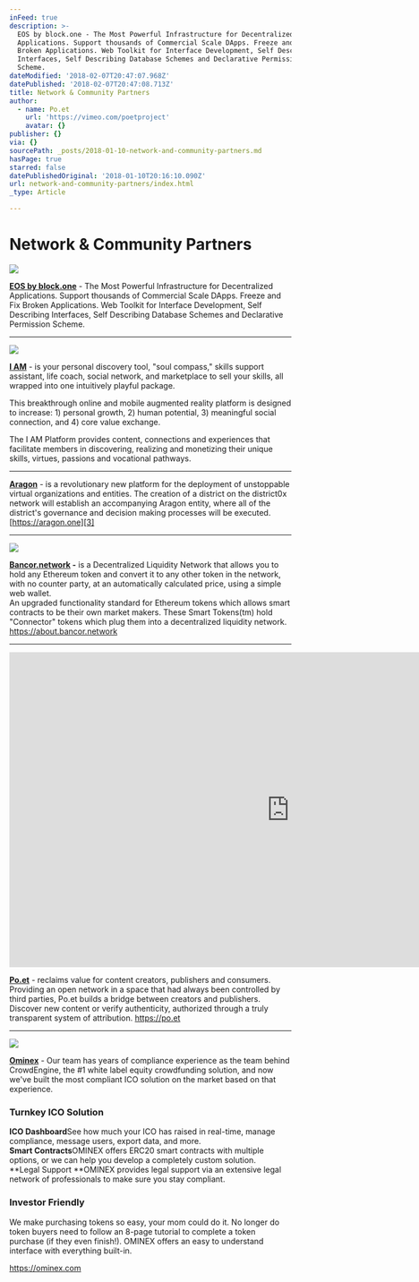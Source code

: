 ```yaml
---
inFeed: true
description: >-
  EOS by block.one - The Most Powerful Infrastructure for Decentralized
  Applications. Support thousands of Commercial Scale DApps. Freeze and Fix
  Broken Applications. Web Toolkit for Interface Development, Self Describing
  Interfaces, Self Describing Database Schemes and Declarative Permission
  Scheme.
dateModified: '2018-02-07T20:47:07.968Z'
datePublished: '2018-02-07T20:47:08.713Z'
title: Network & Community Partners
author:
  - name: Po.et
    url: 'https://vimeo.com/poetproject'
    avatar: {}
publisher: {}
via: {}
sourcePath: _posts/2018-01-10-network-and-community-partners.md
hasPage: true
starred: false
datePublishedOriginal: '2018-01-10T20:16:10.090Z'
url: network-and-community-partners/index.html
_type: Article

---
```

# Network & Community Partners
![](https://the-grid-user-content.s3-us-west-2.amazonaws.com/9354e258-ce3b-4f49-ac49-14b851057d91.jpg)

**[EOS by block.one][0]** - The Most Powerful Infrastructure for Decentralized Applications. Support thousands of Commercial Scale DApps. Freeze and Fix Broken Applications. Web Toolkit for Interface Development, Self Describing Interfaces, Self Describing Database Schemes and Declarative Permission Scheme.

---

![](https://the-grid-user-content.s3-us-west-2.amazonaws.com/a52a6995-8c94-4a97-9bc4-8fea3c797ce6.png)

**[​I AM][1]** - is your personal discovery tool, "soul compass," skills support assistant, life coach, social network, and marketplace to sell your skills, all wrapped into one intuitively playful package.

This breakthrough online and mobile augmented reality platform is designed to increase: 1) personal growth, 2) human potential, 3) meaningful social connection, and 4) core value exchange.

The I AM Platform provides content, connections and experiences that facilitate members in discovering, realizing and monetizing their unique skills, virtues, passions and vocational pathways.

---

**[Aragon][2]** - is a revolutionary new platform for the deployment of unstoppable virtual organizations and entities. The creation of a district on the district0x network will establish an accompanying Aragon entity, where all of the district's governance and decision making processes will be executed. [https://aragon.one][3]

---

![](https://the-grid-user-content.s3-us-west-2.amazonaws.com/78618384-05b6-4ed5-95cb-3d788ed08fea.jpg)

**[Bancor.network][4] -** is a Decentralized Liquidity Network that allows you to hold any Ethereum token and convert it to any other token in the network, with no counter party, at an automatically calculated price, using a simple web wallet.  
An upgraded functionality standard for Ethereum tokens which allows smart contracts to be their own market makers. These Smart Tokens(tm) hold "Connector" tokens which plug them into a decentralized liquidity network. https://about.bancor.network

---

<iframe src="https://cdn.embedly.com/widgets/media.html?src=https%3A%2F%2Fplayer.vimeo.com%2Fvideo%2F227814769&amp;dntp=1&amp;url=https%3A%2F%2Fvimeo.com%2F227814769&amp;image=https%3A%2F%2Fi.vimeocdn.com%2Fvideo%2F647709902_1280.jpg&amp;key=a715cf41cc93453ca338d350cd26f87b&amp;type=text%2Fhtml&amp;schema=vimeo" width="1000" height="563" scrolling="no" frameborder="0" allowfullscreen="" style=""></iframe>

**[Po.et][5]** - reclaims value for content creators, publishers and consumers. Providing an open network in a space that had always been controlled by third parties, Po.et builds a bridge between creators and publishers. Discover new content or verify authenticity, authorized through a truly transparent system of attribution. https://po.et

---

![](https://the-grid-user-content.s3-us-west-2.amazonaws.com/f9f4c98a-f4e8-4dbb-bed4-2101142b7342.jpg)

**[Ominex][6]** - Our team has years of compliance experience as the team behind CrowdEngine, the \#1 white label equity crowdfunding solution, and now we've built the most compliant ICO solution on the market based on that experience.

### Turnkey ICO Solution

**ICO Dashboard**See how much your ICO has raised in real-time, manage compliance, message users, export data, and more.   
**Smart Contracts**OMINEX offers ERC20 smart contracts with multiple options, or we can help you develop a completely custom solution.   
**Legal Support **OMINEX provides legal support via an extensive legal network of professionals to make sure you stay compliant.

### Investor Friendly

We make purchasing tokens so easy, your mom could do it. No longer do token buyers need to follow an 8-page tutorial to complete a token purchase (if they even finish!). OMINEX offers an easy to understand interface with everything built-in.

https://ominex.com

[0]: https://eos.io/ "EOS by block.one"
[1]: https://www.weare.xyz/i-am "I AM"
[2]: https://aragon.one/ "Aragon"
[3]: https://aragon.one/
[4]: https://about.bancor.network/ "Bancor"
[5]: https://Po.et/ "Poet"
[6]: https://ominex.com/ "Ominex - Compliance Driven"